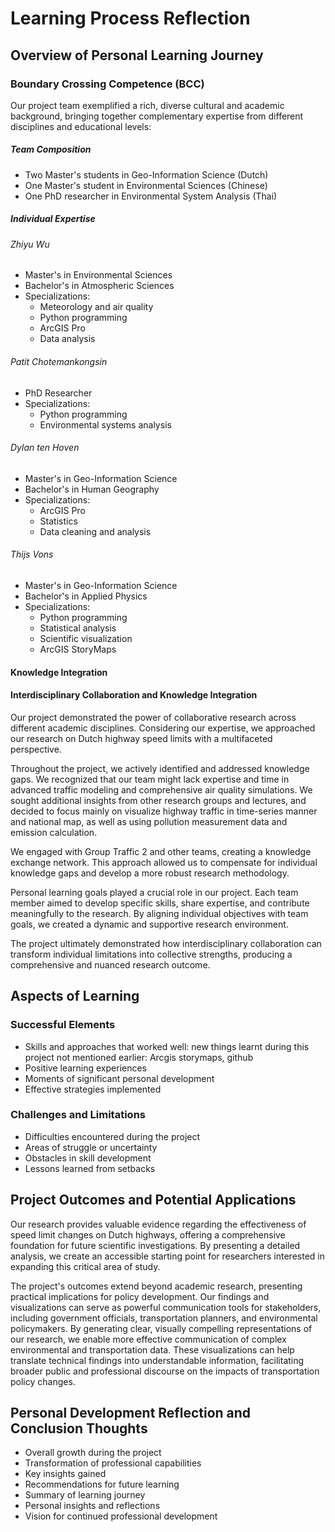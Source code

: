 # Learning Process Reflection

## Overview of Personal Learning Journey

### Boundary Crossing Competence (BCC)

Our project team exemplified a rich, diverse cultural and academic background, bringing together complementary expertise from different disciplines and educational levels:

##### Team Composition
- Two Master's students in Geo-Information Science (Dutch)
- One Master's student in Environmental Sciences (Chinese)
- One PhD researcher in Environmental System Analysis (Thai)

##### Individual Expertise

###### Zhiyu Wu
- Master's in Environmental Sciences
- Bachelor's in Atmospheric Sciences
- Specializations:
  - Meteorology and air quality
  - Python programming
  - ArcGIS Pro
  - Data analysis

###### Patit Chotemankongsin
- PhD Researcher
- Specializations:
  - Python programming
  - Environmental systems analysis

###### Dylan ten Hoven
- Master's in Geo-Information Science
- Bachelor's in Human Geography
- Specializations:
  - ArcGIS Pro
  - Statistics
  - Data cleaning and analysis

###### Thijs Vons
- Master's in Geo-Information Science
- Bachelor's in Applied Physics
- Specializations:
  - Python programming
  - Statistical analysis
  - Scientific visualization
  - ArcGIS StoryMaps

#### Knowledge Integration
#### Interdisciplinary Collaboration and Knowledge Integration

Our project demonstrated the power of collaborative research across different academic disciplines. Considering our expertise, we approached our research on Dutch highway speed limits with a multifaceted perspective.

Throughout the project, we actively identified and addressed knowledge gaps. We recognized that our team might lack expertise and time in advanced traffic modeling and comprehensive air quality simulations. We sought additional insights from other research groups and lectures, and decided to focus mainly on visualize highway traffic in time-series manner and national map, as well as using pollution measurement data and emission calculation.

We engaged with Group Traffic 2 and other teams, creating a knowledge exchange network. This approach allowed us to compensate for individual knowledge gaps and develop a more robust research methodology.

Personal learning goals played a crucial role in our project. Each team member aimed to develop specific skills, share expertise, and contribute meaningfully to the research. By aligning individual objectives with team goals, we created a dynamic and supportive research environment.

The project ultimately demonstrated how interdisciplinary collaboration can transform individual limitations into collective strengths, producing a comprehensive and nuanced research outcome.

## Aspects of Learning

### Successful Elements
- Skills and approaches that worked well: new things learnt during this project not mentioned earlier: Arcgis storymaps, github
- Positive learning experiences
- Moments of significant personal development
- Effective strategies implemented

### Challenges and Limitations
- Difficulties encountered during the project
- Areas of struggle or uncertainty
- Obstacles in skill development
- Lessons learned from setbacks

## Project Outcomes and Potential Applications
Our research provides valuable evidence regarding the effectiveness of speed limit changes on Dutch highways, offering a comprehensive foundation for future scientific investigations. By presenting a detailed analysis, we create an accessible starting point for researchers interested in expanding this critical area of study.

The project's outcomes extend beyond academic research, presenting practical implications for policy development. Our findings and visualizations can serve as powerful communication tools for stakeholders, including government officials, transportation planners, and environmental policymakers. By generating clear, visually compelling representations of our research, we enable more effective communication of complex environmental and transportation data. These visualizations can help translate technical findings into understandable information, facilitating broader public and professional discourse on the impacts of transportation policy changes.


## Personal Development Reflection and Conclusion Thoughts
- Overall growth during the project
- Transformation of professional capabilities
- Key insights gained
- Recommendations for future learning
- Summary of learning journey
- Personal insights and reflections
- Vision for continued professional development
